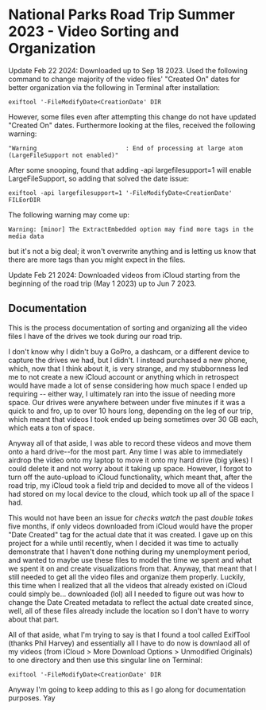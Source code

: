 # National Parks Road Trip Summer 2023 - Video Sorting and Organization

Update Feb 22 2024: Downloaded up to Sep 18 2023. Used the following command to change majority of the video files' "Created On" dates for better organization via the following in Terminal after installation:

```
exiftool '-FileModifyDate<CreationDate' DIR
```

However, some files even after attempting this change do not have updated "Created On" dates. Furthermore looking at the files, received the following warning:

```
"Warning                         : End of processing at large atom (LargeFileSupport not enabled)"
```

After some snooping, found that adding -api largefilesupport=1 will enable LargeFileSupport, so adding that solved the date issue:

```
exiftool -api largefilesupport=1 '-FileModifyDate<CreationDate' FILEorDIR
```

The following warning may come up:
```
Warning: [minor] The ExtractEmbedded option may find more tags in the media data
```
but it's not a big deal; it won't overwrite anything and is letting us know that there are more tags than you might expect in the files.


Update Feb 21 2024: Downloaded videos from iCloud starting from the beginning of the road trip (May 1 2023) up to Jun 7 2023.


## Documentation
This is the process documentation of sorting and organizing all the video files I have of the drives we took during our road trip. 

I don't know why I didn't buy a GoPro, a dashcam, or a different device to capture the drives we had, but I didn't. I instead purchased a new phone, which, now that I think about it, is very strange, and my stubbornness led me to not create a new iCloud account or anything which in retrospect would have made a lot of sense considering how much space I ended up requiring -- either way, I ultimately ran into the issue of needing more space. Our drives were anywhere between under five minutes if it was a quick to and fro, up to over 10 hours long, depending on the leg of our trip, which meant that videos I took ended up being sometimes over 30 GB each, which eats a ton of space.

Anyway all of that aside, I was able to record these videos and move them onto a hard drive--for the most part. Any time I was able to immediately airdrop the video onto my laptop to move it onto my hard drive (big yikes) I could delete it and not worry about it taking up space. However, I forgot to turn off the auto-upload to iCloud functionality, which meant that, after the road trip, my iCloud took a field trip and decided to move all of the videos I had stored on my local device to the cloud, which took up all of the space I had.

This would not have been an issue for *checks watch* the past *double takes* five months, if only videos downloaded from iCloud would have the proper "Date Created" tag for the actual date that it was created. I gave up on this project for a while until recently, when I decided it was time to actually demonstrate that I haven't done nothing during my unemployment period, and wanted to maybe use these files to model the time we spent and what we spent it on and create visualizations from that. Anyway, that meant that I still needed to get all the video files and organize them properly. Luckily, this time when I realized that all the videos that already existed on iCloud could simply be... downloaded (lol) all I needed to figure out was how to change the Date Created metadata to reflect the actual date created since, well, all of these files already include the location so I don't have to worry about that part.

All of that aside, what I'm trying to say is that I found a tool called ExifTool (thanks Phil Harvey) and essentially all I have to do now is downlaod all of my videos (from iCloud > More Download Options > Unmodified Originals) to one directory and then use this singular line on Terminal:

```
exiftool '-FileModifyDate<CreationDate' DIR
```

Anyway I'm going to keep adding to this as I go along for documentation purposes. Yay

